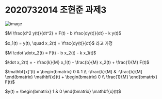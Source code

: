 # 2020732014 조현준 과제3  

![image](https://github.com/user-attachments/assets/ea9d86d8-e471-4843-994a-e637c0550b16)

$M \frac{d^2 y(t)}{dt^2} = F(t) - b \frac{dy(t)}{dt} - k y(t)$

$x_1(t) = y(t), \quad x_2(t) = \frac{dy(t)}{dt}$ 라고 가정

$M \cdot \dotx_2(t) = F(t) - b x_2(t) - k x_1(t)$

$\dot x_2(t) = - \frac{k}{M} x_1(t) - \frac{b}{M} x_2(t) + \frac{1}{M} F(t)$

$\mathbf{x}'(t) = \begin{bmatrix} 0 & 1 \\ -\frac{k}{M} & -\frac{b}{M} \end{bmatrix} \mathbf{x}(t) + \begin{bmatrix} 0 \\ \frac{1}{M} \end{bmatrix} F(t)$

$y(t) = \begin{bmatrix} 1 & 0 \end{bmatrix} \mathbf{x}(t)$
